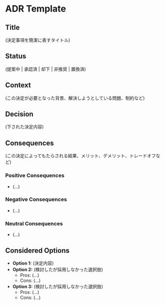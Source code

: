 # ADR Template

## Title
(決定事項を簡潔に表すタイトル)

## Status
(提案中 | 承認済 | 却下 | 非推奨 | 置換済)

## Context
(この決定が必要となった背景、解決しようとしている問題、制約など)

## Decision
(下された決定内容)

## Consequences
(この決定によってもたらされる結果、メリット、デメリット、トレードオフなど)

### Positive Consequences
*   (...)

### Negative Consequences
*   (...)

### Neutral Consequences
*   (...)

## Considered Options
*   **Option 1:** (決定内容)
*   **Option 2:** (検討したが採用しなかった選択肢)
    *   Pros: (...)
    *   Cons: (...)
*   **Option 3:** (検討したが採用しなかった選択肢)
    *   Pros: (...)
    *   Cons: (...) 